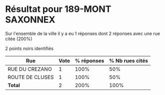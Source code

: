 # Résultat pour 189-MONT SAXONNEX

Sur l'ensemble de la ville il y a eu 1 réponses dont 2 réponses avec une rue citée (200%)

2 points noirs identifiés

| Rue | Vote | % réponses | % Nb rues cités|
|-----|------|------------|----------------|
| RUE DU CREZANO | 1 | 100% | 50%|
| ROUTE DE CLUSES | 1 | 100% | 50%|
| **Total** | 2 | 200% | 100%|
